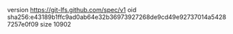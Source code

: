 version https://git-lfs.github.com/spec/v1
oid sha256:e43189b1ffc9ad0ab64e32b36973927268de9cd49e92737014a54287257e0f09
size 10902
